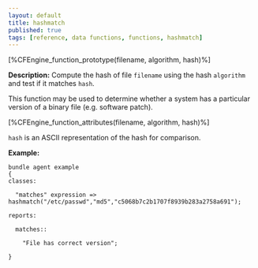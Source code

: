 ```yaml
---
layout: default
title: hashmatch
published: true
tags: [reference, data functions, functions, hashmatch]
---
```


[%CFEngine_function_prototype(filename, algorithm, hash)%]

**Description:** Compute the hash of file `filename` using the hash `algorithm` and test if it matches `hash`.

This function may be used to determine whether a system has a particular
version of a binary file (e.g. software patch).

[%CFEngine_function_attributes(filename, algorithm, hash)%]

`hash` is an ASCII representation of the hash for comparison.

**Example:**

```cf3
bundle agent example
{     
classes:

  "matches" expression => hashmatch("/etc/passwd","md5","c5068b7c2b1707f8939b283a2758a691");

reports:

  matches::

    "File has correct version";

}
```
